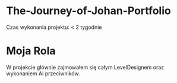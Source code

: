# The-Journey-of-Johan-Portfolio


Czas wykonania projektu: < 2 tygodnie

# Moja Rola

W projekcie głównie zajmowałem się całym LevelDesignem oraz wykonaniem Ai przeciwników.
